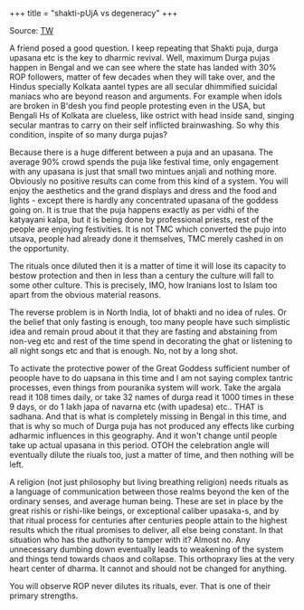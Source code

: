 +++
title = "shakti-pUjA vs degeneracy"
+++

Source: [TW](https://www.facebook.com/rajarshi.nandy.1/posts/5435852366538023)


A friend posed a good question. I keep repeating that Shakti puja, durga upasana etc is the key to dharmic revival. Well, maximum Durga pujas happen in Bengal and we can see where the state has landed with 30% ROP followers, matter of few decades when they will take over, and the Hindus specially Kolkata aantel types are all secular dhimmified suicidal maniacs who are beyond reason and arguments. For example when idols are broken in B'desh you find people protesting even in the USA, but Bengali Hs of Kolkata are clueless, like ostrict with head inside sand, singing secular mantras to carry on their self inflicted brainwashing. So why this condition, inspite of so many durga pujas?

Because there is a huge different between a puja and an upasana. The average 90% crowd spends the puja like festival time, only engagement with any upasana is just that small two mintues anjali and nothing more.  Obviously no positive results can come from this kind of a system. You will enjoy the aesthetics and the grand displays and dress and the food and lights - except there is hardly any concentrated upasana of the goddess going on. It is true that the puja happens exactly as per vidhi of the katyayani kalpa, but it is being done by professional priests, rest of the people are enjoying festivities. It is not TMC which converted the pujo into utsava, people had already done it themselves, TMC merely cashed in on the opportunity.

The rituals once diluted then it is a matter of time it will lose its capacity to bestow protection and then in less than a century the culture will fall to some other culture. This is precisely, IMO, how Iranians lost to Islam too apart from the obvious material reasons.

The reverse problem is in North India, lot of bhakti and no idea of rules. Or the belief that only fasting is enough, too many people have such simplistic idea and remain proud about it that they are fasting and abstaining from non-veg etc and rest of the time spend in decorating the ghat or listening to all night songs etc and that is enough. No, not by a long shot.

To activate the protective power of the Great Goddess sufficient number of peoople have to do uapsana in this time and I am not saying complex tantric processes, even things from pouranika system will work. Take the argala read it 108 times daily, or take 32 names of durga read it 1000 times in these 9 days, or do 1 lakh japa of navarna etc (with upadesa) etc.. THAT is sadhana. And that is what is completely missing in Bengal in this time, and that is why so much of Durga puja has not produced any effects like curbing adharmic influences in this geography. And it won't change until people take up actual upasana in this period. OTOH the celebration angle will eventually dilute the riuals too, just a matter of time, and then nothing will be left.

A religion (not just philosophy but living breathing religion) needs rituals as a language of communication between those realms beyond the ken of the ordinary senses, and average human being. These are set in place by the great rishis or rishi-like beings, or exceptional caliber upasaka-s, and by that ritual process for centuries after centuries people attain to the highest results which the ritual promises to deliver, all else being constant. In that situation who has the authority to tamper with it? Almost no. Any unnecessary dumbing down eventually leads to weakening of the system and things tend towards chaos and collapse. This orthopraxy lies at the very heart center of dharma. It cannot and should not be changed for anything.

You will observe ROP never dilutes its rituals, ever. That is one of their primary strengths.